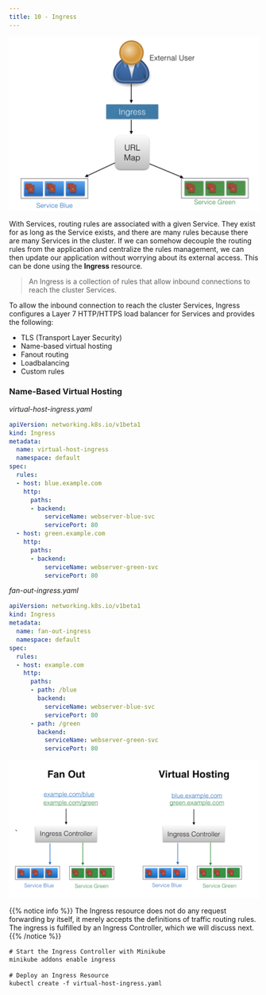 ```yaml
---
title: 10 - Ingress
---
```


![Ingress](/introduction-to-kubernetes/ingress_updated.png?width=25pc)

With Services, routing rules are associated with a given Service. They exist for as long as the Service exists, and there are many rules because there are many Services in the cluster. If we can somehow decouple the routing rules from the application and centralize the rules management, we can then update our application without worrying about its external access. This can be done using the **Ingress** resource.

> An Ingress is a collection of rules that allow inbound connections to reach the cluster Services.

To allow the inbound connection to reach the cluster Services, Ingress configures a Layer 7 HTTP/HTTPS load balancer for Services and provides the following:

* TLS (Transport Layer Security)
* Name-based virtual hosting
* Fanout routing
* Loadbalancing
* Custom rules

### Name-Based Virtual Hosting

*virtual-host-ingress.yaml*

```yaml
apiVersion: networking.k8s.io/v1beta1
kind: Ingress
metadata:
  name: virtual-host-ingress
  namespace: default
spec:
  rules:
  - host: blue.example.com
    http:
      paths:
      - backend:
          serviceName: webserver-blue-svc
          servicePort: 80
  - host: green.example.com
    http:
      paths:
      - backend:
          serviceName: webserver-green-svc
          servicePort: 80
```

*fan-out-ingress.yaml*
```yaml
apiVersion: networking.k8s.io/v1beta1
kind: Ingress
metadata:
  name: fan-out-ingress
  namespace: default
spec:
  rules:
  - host: example.com
    http:
      paths:
      - path: /blue
        backend:
          serviceName: webserver-blue-svc
          servicePort: 80
      - path: /green
        backend:
          serviceName: webserver-green-svc
          servicePort: 80
```
![Ingress-Example](/introduction-to-kubernetes/Ingress_URL_mapping.png?width=50pc)

{{% notice info %}}
The Ingress resource does not do any request forwarding by itself, it merely accepts the definitions of traffic routing rules. The ingress is fulfilled by an Ingress Controller, which we will discuss next.
{{% /notice %}}

```shell
# Start the Ingress Controller with Minikube
minikube addons enable ingress

# Deploy an Ingress Resource
kubectl create -f virtual-host-ingress.yaml
```
